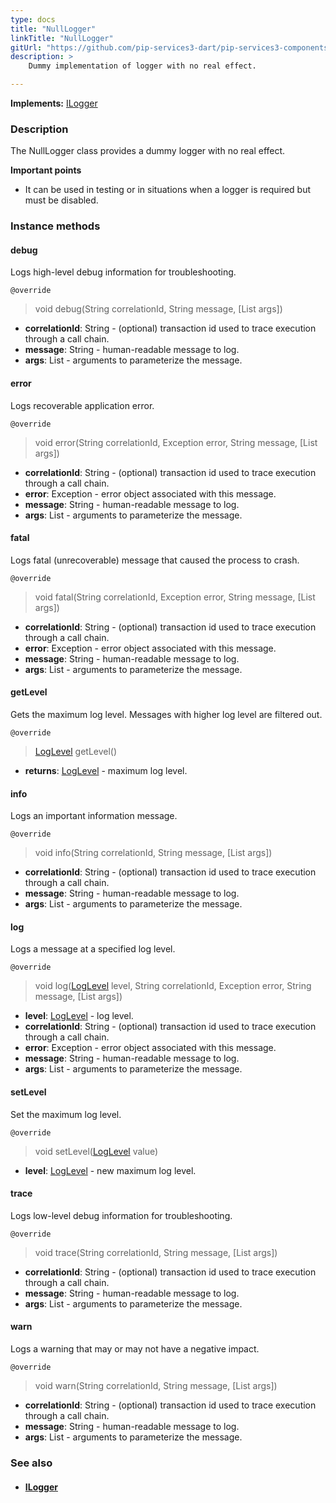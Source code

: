 ```yaml
---
type: docs
title: "NullLogger"
linkTitle: "NullLogger"
gitUrl: "https://github.com/pip-services3-dart/pip-services3-components-dart"
description: >
    Dummy implementation of logger with no real effect.

---
```


**Implements:** [ILogger](../ilogger)

### Description

The NullLogger class provides a dummy logger with no real effect.

**Important points**

- It can be used in testing or in situations when a logger is required but must be disabled.

### Instance methods

#### debug
Logs high-level debug information for troubleshooting.

`@override`
> void debug(String correlationId, String message, [List args])

- **correlationId**: String - (optional) transaction id used to trace execution through a call chain.
- **message**: String - human-readable message to log.
- **args**: List - arguments to parameterize the message.



#### error
Logs recoverable application error.

`@override`
> void error(String correlationId, Exception error, String message, [List args])

- **correlationId**: String - (optional) transaction id used to trace execution through a call chain.
- **error**: Exception - error object associated with this message.
- **message**: String - human-readable message to log.
- **args**: List - arguments to parameterize the message.


#### fatal
Logs fatal (unrecoverable) message that caused the process to crash.

`@override`
> void fatal(String correlationId, Exception error, String message, [List args])

- **correlationId**: String - (optional) transaction id used to trace execution through a call chain.
- **error**: Exception - error object associated with this message.
- **message**: String - human-readable message to log.
- **args**: List - arguments to parameterize the message.



#### getLevel
Gets the maximum log level. Messages with higher log level are filtered out.

`@override`
> [LogLevel](../log_level) getLevel()

- **returns**: [LogLevel](../log_level) -  maximum log level.


#### info
Logs an important information message.

`@override`
> void info(String correlationId, String message, [List args])

- **correlationId**: String - (optional) transaction id used to trace execution through a call chain.
- **message**: String - human-readable message to log.
- **args**: List - arguments to parameterize the message.



#### log
Logs a message at a specified log level.

`@override`
> void log([LogLevel](../log_level) level, String correlationId, Exception error, String message, [List args])

- **level**: [LogLevel](../log_level) - log level.
- **correlationId**: String - (optional) transaction id used to trace execution through a call chain.
- **error**: Exception - error object associated with this message.
- **message**: String - human-readable message to log.
- **args**: List - arguments to parameterize the message.



#### setLevel
Set the maximum log level.

`@override`
> void setLevel([LogLevel](../log_level) value)

- **level**: [LogLevel](../log_level) - new maximum log level.


#### trace
Logs low-level debug information for troubleshooting.

`@override`
> void trace(String correlationId, String message, [List args])

- **correlationId**: String - (optional) transaction id used to trace execution through a call chain.
- **message**: String - human-readable message to log.
- **args**: List - arguments to parameterize the message.


#### warn
Logs a warning that may or may not have a negative impact.

`@override`
> void warn(String correlationId, String message, [List args])

- **correlationId**: String - (optional) transaction id used to trace execution through a call chain.
- **message**: String - human-readable message to log.
- **args**: List - arguments to parameterize the message.



### See also
- #### [ILogger](../ilogger)
